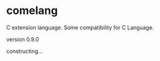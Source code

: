 # comelang

C extension language. Some compatibility for C Language.

version 0.9.0

constructing...

